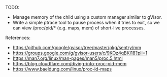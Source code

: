 TODO:
- Manage memory of the child using a custom manager similar to gVisor.
- Write a simple ptrace tool to pause process when it tries to exit, so we can view /proc/pid/* (e.g. maps, mem) of short-live processes.

References:
- https://github.com/google/gvisor/tree/master/pkg/sentry/mm
- https://groups.google.com/g/gvisor-users/c/9KOz4qBKl18?pli=1
- https://man7.org/linux/man-pages/man5/proc.5.html
- https://blog.cloudflare.com/diving-into-proc-pid-mem
- https://www.baeldung.com/linux/proc-id-maps
